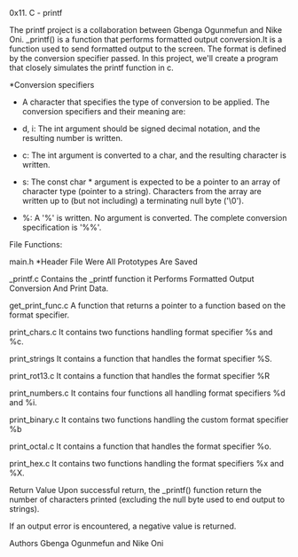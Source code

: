 0x11. C - printf

The printf project is a collaboration between Gbenga Ogunmefun and Nike Oni. _printf() is a function that performs formatted output conversion.It is a function used to send formatted output to the screen. The format is defined by the conversion specifier passed. In this project, we'll create a program that closely simulates the printf function in c.

*Conversion specifiers

* A character that specifies the type of conversion to be applied. The conversion specifiers and their meaning are:

* d, i: The int argument should be signed decimal notation, and the resulting number is written.

* c: The int argument is converted to a char, and the resulting character is written.
* s: The const char * argument is expected to be a pointer to an array of character type (pointer to a string). Characters from the array are written up to (but not including) a terminating null byte ('\0').
* %: A '%' is written. No argument is converted. The complete conversion specification is '%%'.

File Functions:

main.h                                   *Header File Were All Prototypes Are Saved

_printf.c
Contains the _printf function it Performs Formatted Output Conversion And Print Data.

get_print_func.c
A function that returns a pointer to a function based on the format specifier.

print_chars.c
It contains two functions handling format specifier %s and %c.

print_strings
It contains a function that handles the format specifier %S.

print_rot13.c
It contains a function that handles the format specifier %R

print_numbers.c
It contains four functions all handling format specifiers %d and %i.

print_binary.c
It contains two functions handling the custom format specifier %b

print_octal.c
It contains a function that handles the format specifier %o.

print_hex.c
It contains two functions handling the format specifiers %x and %X.

Return Value
Upon successful return, the _printf() function return the number of characters printed (excluding the null byte used to end output to strings).

If an output error is encountered, a negative value is returned.

Authors
Gbenga Ogunmefun and Nike Oni
